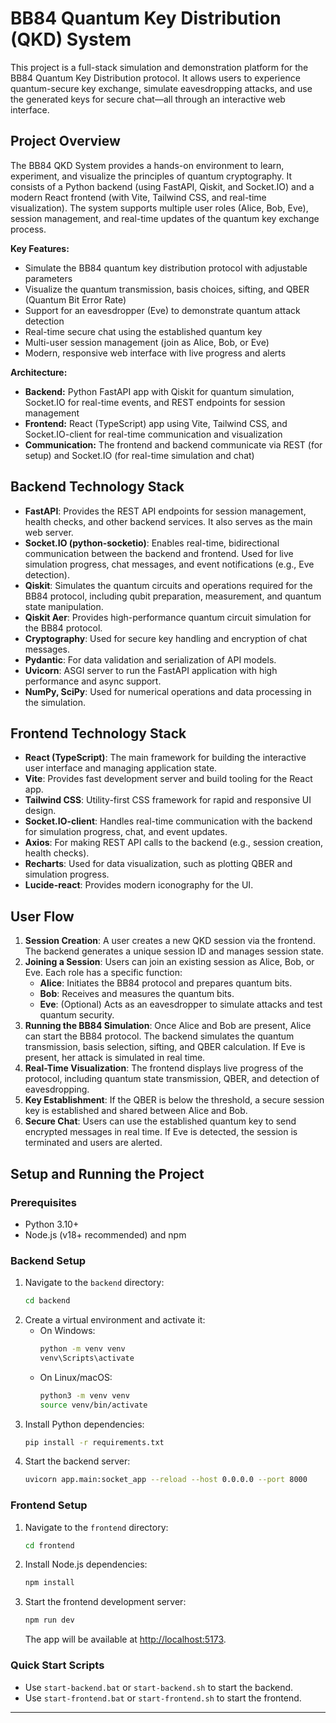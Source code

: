 # BB84 Quantum Key Distribution (QKD) System

This project is a full-stack simulation and demonstration platform for the BB84 Quantum Key Distribution protocol. It allows users to experience quantum-secure key exchange, simulate eavesdropping attacks, and use the generated keys for secure chat—all through an interactive web interface.

## Project Overview

The BB84 QKD System provides a hands-on environment to learn, experiment, and visualize the principles of quantum cryptography. It consists of a Python backend (using FastAPI, Qiskit, and Socket.IO) and a modern React frontend (with Vite, Tailwind CSS, and real-time visualization). The system supports multiple user roles (Alice, Bob, Eve), session management, and real-time updates of the quantum key exchange process.

**Key Features:**
- Simulate the BB84 quantum key distribution protocol with adjustable parameters
- Visualize the quantum transmission, basis choices, sifting, and QBER (Quantum Bit Error Rate)
- Support for an eavesdropper (Eve) to demonstrate quantum attack detection
- Real-time secure chat using the established quantum key
- Multi-user session management (join as Alice, Bob, or Eve)
- Modern, responsive web interface with live progress and alerts

**Architecture:**
- **Backend:** Python FastAPI app with Qiskit for quantum simulation, Socket.IO for real-time events, and REST endpoints for session management
- **Frontend:** React (TypeScript) app using Vite, Tailwind CSS, and Socket.IO-client for real-time communication and visualization
- **Communication:** The frontend and backend communicate via REST (for setup) and Socket.IO (for real-time simulation and chat)

## Backend Technology Stack

- **FastAPI**: Provides the REST API endpoints for session management, health checks, and other backend services. It also serves as the main web server.
- **Socket.IO (python-socketio)**: Enables real-time, bidirectional communication between the backend and frontend. Used for live simulation progress, chat messages, and event notifications (e.g., Eve detection).
- **Qiskit**: Simulates the quantum circuits and operations required for the BB84 protocol, including qubit preparation, measurement, and quantum state manipulation.
- **Qiskit Aer**: Provides high-performance quantum circuit simulation for the BB84 protocol.
- **Cryptography**: Used for secure key handling and encryption of chat messages.
- **Pydantic**: For data validation and serialization of API models.
- **Uvicorn**: ASGI server to run the FastAPI application with high performance and async support.
- **NumPy, SciPy**: Used for numerical operations and data processing in the simulation.

## Frontend Technology Stack

- **React (TypeScript)**: The main framework for building the interactive user interface and managing application state.
- **Vite**: Provides fast development server and build tooling for the React app.
- **Tailwind CSS**: Utility-first CSS framework for rapid and responsive UI design.
- **Socket.IO-client**: Handles real-time communication with the backend for simulation progress, chat, and event updates.
- **Axios**: For making REST API calls to the backend (e.g., session creation, health checks).
- **Recharts**: Used for data visualization, such as plotting QBER and simulation progress.
- **Lucide-react**: Provides modern iconography for the UI.

## User Flow

1. **Session Creation**: A user creates a new QKD session via the frontend. The backend generates a unique session ID and manages session state.
2. **Joining a Session**: Users can join an existing session as Alice, Bob, or Eve. Each role has a specific function:
   - **Alice**: Initiates the BB84 protocol and prepares quantum bits.
   - **Bob**: Receives and measures the quantum bits.
   - **Eve**: (Optional) Acts as an eavesdropper to simulate attacks and test quantum security.
3. **Running the BB84 Simulation**: Once Alice and Bob are present, Alice can start the BB84 protocol. The backend simulates the quantum transmission, basis selection, sifting, and QBER calculation. If Eve is present, her attack is simulated in real time.
4. **Real-Time Visualization**: The frontend displays live progress of the protocol, including quantum state transmission, QBER, and detection of eavesdropping.
5. **Key Establishment**: If the QBER is below the threshold, a secure session key is established and shared between Alice and Bob.
6. **Secure Chat**: Users can use the established quantum key to send encrypted messages in real time. If Eve is detected, the session is terminated and users are alerted.

## Setup and Running the Project

### Prerequisites
- Python 3.10+
- Node.js (v18+ recommended) and npm

### Backend Setup
1. Navigate to the `backend` directory:
   ```sh
   cd backend
   ```
2. Create a virtual environment and activate it:
   - On Windows:
     ```sh
     python -m venv venv
     venv\Scripts\activate
     ```
   - On Linux/macOS:
     ```sh
     python3 -m venv venv
     source venv/bin/activate
     ```
3. Install Python dependencies:
   ```sh
   pip install -r requirements.txt
   ```
4. Start the backend server:
   ```sh
   uvicorn app.main:socket_app --reload --host 0.0.0.0 --port 8000
   ```

### Frontend Setup
1. Navigate to the `frontend` directory:
   ```sh
   cd frontend
   ```
2. Install Node.js dependencies:
   ```sh
   npm install
   ```
3. Start the frontend development server:
   ```sh
   npm run dev
   ```
   The app will be available at [http://localhost:5173](http://localhost:5173).

### Quick Start Scripts
- Use `start-backend.bat` or `start-backend.sh` to start the backend.
- Use `start-frontend.bat` or `start-frontend.sh` to start the frontend.

---
